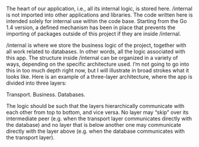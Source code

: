 The heart of our application, i.e., all its internal logic, is stored here. /internal is not imported into other applications and libraries. The code written here is intended solely for internal use within the code base. Starting from the Go 1.4 version, a defined mechanism has been in place that prevents the importing of packages outside of this project if they are inside /internal.

/internal is where we store the business logic of the project, together with all work related to databases. In other words, all the logic associated with this app. The structure inside /internal can be organized in a variety of ways, depending on the specific architecture used. I’m not going to go into this in too much depth right now, but I will illustrate in broad strokes what it looks like. Here is an example of a three-layer architecture, where the app is divided into three layers:

Transport.
Business.
Databases.

The logic should be such that the layers hierarchically communicate with each other from top to bottom, and vice versa. No layer may “skip” over its intermediate peer (e.g. when the transport layer communicates directly with the database) and no layer that is below another one may communicate directly with the layer above (e.g. when the database communicates with the transport layer).
